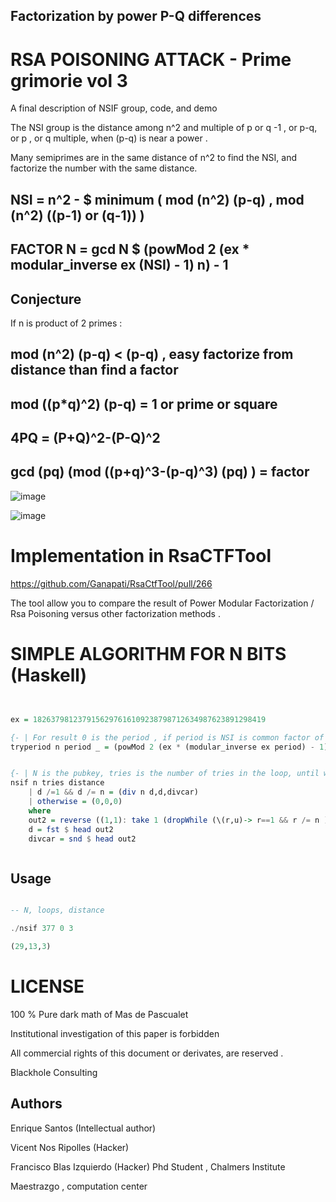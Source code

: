 ## Factorization by power P-Q differences

# RSA POISONING ATTACK - Prime grimorie vol 3

A final description of NSIF group, code, and demo

The NSI group is the distance among n^2 and multiple of p or q -1 , or p-q, or p , or q multiple, when (p-q) is near a power .

Many semiprimes are in the same distance of n^2 to find the NSI, and factorize the number with the same distance.

## NSI = n^2 - $ minimum ( mod (n^2) (p-q) , mod (n^2) ((p-1) or (q-1)) )

## FACTOR N = gcd N $ (powMod 2 (ex * modular_inverse ex (NSI) - 1) n) - 1

## Conjecture 

If n is product of 2 primes :


## mod (n^2) (p-q) < (p-q) , easy factorize from distance than find a factor 

## mod ((p*q)^2) (p-q) = 1 or prime or square 

## 4PQ = (P+Q)^2-(P-Q)^2

## gcd (pq) (mod ((p+q)^3-(p-q)^3) (pq) ) = factor

![image](https://user-images.githubusercontent.com/60758685/183696769-c087195a-cfd3-465a-9ef7-3dfb51f05217.png)

![image](https://user-images.githubusercontent.com/60758685/183696846-598ffa20-07ba-4f2e-a8ab-a9307ddf6721.png)




# Implementation in RsaCTFTool

https://github.com/Ganapati/RsaCtfTool/pull/266

The tool allow you to compare the result of Power Modular Factorization / Rsa Poisoning versus other factorization methods .


# SIMPLE ALGORITHM FOR N BITS (Haskell)


```Haskell


ex = 1826379812379156297616109238798712634987623891298419

{- | For result 0 is the period , if period is NSI is common factor of N.  -}
tryperiod n period _ = (powMod 2 (ex * (modular_inverse ex period) - 1) n) - 1


{- | N is the pubkey, tries is the number of tries in the loop, until when try to sum 1, distance is the starting distance  -}
nsif n tries distance
	| d /=1 && d /= n = (div n d,d,divcar)
	| otherwise = (0,0,0)
	where
	out2 = reverse ((1,1): take 1 (dropWhile (\(r,u)-> r==1 && r /= n ) $ map (\x-> (gcd (n) ((tryperiod ((n)) ((n)^2-x^2) x)  ),x)) $ [distance..distance+tries]))
	d = fst $ head out2
	divcar = snd $ head out2



```


## Usage

```Haskell

-- N, loops, distance

./nsif 377 0 3

(29,13,3)


```




# LICENSE

100 % Pure dark math of Mas de Pascualet

Institutional investigation of this paper is forbidden

All commercial rights of this document or derivates, are reserved .

Blackhole Consulting 

## Authors

Enrique Santos (Intellectual author)
 
Vicent Nos Ripolles (Hacker)

Francisco Blas Izquierdo (Hacker)
Phd Student , Chalmers Institute


Maestrazgo , computation center



